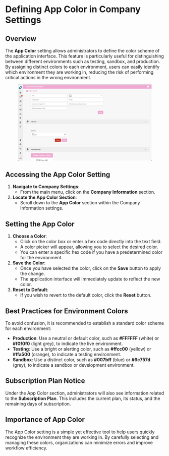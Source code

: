 # Defining App Color in Company Settings

## Overview

The **App Color** setting allows administrators to define the color scheme of the application interface. This feature is particularly useful for distinguishing between different environments such as testing, sandbox, and production. By assigning distinct colors to each environment, users can easily identify which environment they are working in, reducing the risk of performing critical actions in the wrong environment.

<figure><img src="../../../../.gitbook/assets/AppColor.png" alt=""><figcaption></figcaption></figure>

## Accessing the App Color Setting

1. **Navigate to Company Settings**:
   * From the main menu, click on the **Company Information** section.
2. **Locate the App Color Section**:
   * Scroll down to the **App Color** section within the Company Information settings.

## Setting the App Color

1. **Choose a Color**:
   * Click on the color box or enter a hex code directly into the text field.
   * A color picker will appear, allowing you to select the desired color.
   * You can enter a specific hex code if you have a predetermined color for the environment.
2. **Save the Color**:
   * Once you have selected the color, click on the **Save** button to apply the change.
   * The application interface will immediately update to reflect the new color.
3. **Reset to Default**:
   * If you wish to revert to the default color, click the **Reset** button.

## Best Practices for Environment Colors

To avoid confusion, it is recommended to establish a standard color scheme for each environment:

* **Production**: Use a neutral or default color, such as **#FFFFFF** (white) or **#f0f0f0** (light grey), to indicate the live environment.
* **Testing**: Use a bright or alerting color, such as **#ffcc00** (yellow) or **#ffa500** (orange), to indicate a testing environment.
* **Sandbox**: Use a distinct color, such as **#007bff** (blue) or **#6c757d** (grey), to indicate a sandbox or development environment.

## Subscription Plan Notice

Under the App Color section, administrators will also see information related to the **Subscription Plan**. This includes the current plan, its status, and the remaining days of subscription.

## Importance of App Color

The App Color setting is a simple yet effective tool to help users quickly recognize the environment they are working in. By carefully selecting and managing these colors, organizations can minimize errors and improve workflow efficiency.
